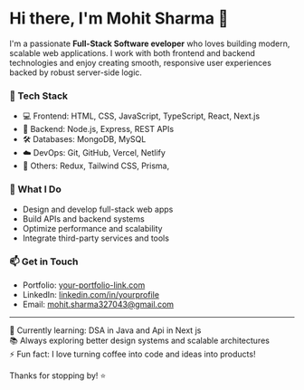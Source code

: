 # Hi there, I'm Mohit Sharma 👋

I'm a passionate **Full-Stack Software eveloper** who loves building modern, scalable web applications. I work with both frontend and backend technologies and enjoy creating smooth, responsive user experiences backed by robust server-side logic.

### 🚀 Tech Stack
- 💻 Frontend: HTML, CSS, JavaScript, TypeScript, React, Next.js
- 🔧 Backend: Node.js, Express, REST APIs
- 🛠️ Databases: MongoDB, MySQL
- ☁️ DevOps:  Git, GitHub, Vercel, Netlify
- 🧰 Others: Redux, Tailwind CSS, Prisma,

### 💼 What I Do
- Design and develop full-stack web apps
- Build APIs and backend systems
- Optimize performance and scalability
- Integrate third-party services and tools

### 📫 Get in Touch
- Portfolio: [your-portfolio-link.com](https://portfolio-website-olive-xi.vercel.app/)
- LinkedIn: [linkedin.com/in/yourprofile](https://www.linkedin.com/in/mohit-sharma-3251722a9/)
- Email: mohit.sharma327043@gmail.com

---

🌱 Currently learning: DSA in Java and Api in Next js   
📚 Always exploring better design systems and scalable architectures  
⚡ Fun fact: I love turning coffee into code and ideas into products!

Thanks for stopping by! ⭐
